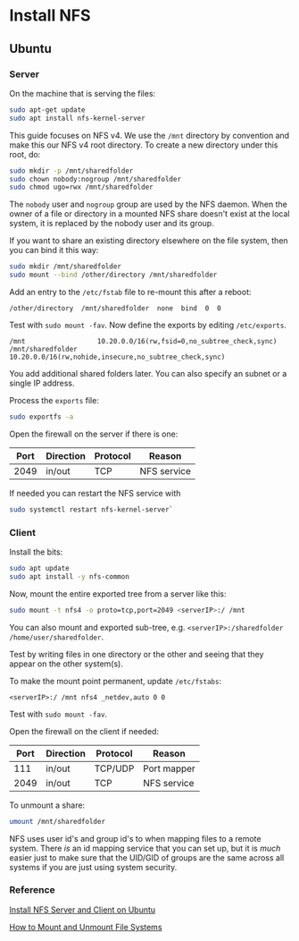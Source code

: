 # Install NFS

## Ubuntu

### Server

On the machine that is serving the files:

```bash
sudo apt-get update
sudo apt install nfs-kernel-server
```

This guide focuses on NFS v4. We use the `/mnt` directory by convention and make this our NFS v4 root directory. To create a new directory under this root, do:

```bash
sudo mkdir -p /mnt/sharedfolder
sudo chown nobody:nogroup /mnt/sharedfolder
sudo chmod ugo=rwx /mnt/sharedfolder
```

The `nobody` user and `nogroup` group are used by the NFS daemon. When the owner of a file or directory in a mounted NFS share doesn't exist at the local system, it is replaced by the nobody user and its group.

If you want to share an existing directory elsewhere on the file system, then you can bind it this way:

```bash
sudo mkdir /mnt/sharedfolder
sudo mount --bind /other/directory /mnt/sharedfolder
```

Add an entry to the `/etc/fstab` file to re-mount this after a reboot:

```none
/other/directory  /mnt/sharedfolder  none  bind  0  0
```

Test with `sudo mount -fav`. Now define the exports by editing `/etc/exports`.

```none
/mnt                  10.20.0.0/16(rw,fsid=0,no_subtree_check,sync)
/mnt/sharedfolder     10.20.0.0/16(rw,nohide,insecure,no_subtree_check,sync)
```

You add additional shared folders later. You can also specify an subnet or a single IP address.

Process the `exports` file:

```bash
sudo exportfs -a
```

Open the firewall on the server if there is one:

| Port | Direction | Protocol | Reason      |
| ---- | --------- | -------- | ----------- |
| 2049 | in/out    | TCP      | NFS service |

If needed you can restart the NFS service with

```bash
sudo systemctl restart nfs-kernel-server`
```

### Client

Install the bits:

```bash
sudo apt update
sudo apt install -y nfs-common
```

Now, mount the entire exported tree from a server like this:

```bash
sudo mount -t nfs4 -o proto=tcp,port=2049 <serverIP>:/ /mnt
```

You can also mount and exported sub-tree, e.g. `<serverIP>:/sharedfolder /home/user/sharedfolder`.

Test by writing files in one directory or the other and seeing that they appear on the other system(s).

To make the mount point permanent, update `/etc/fstabs`:

```none
<serverIP>:/ /mnt nfs4 _netdev,auto 0 0
```

Test with `sudo mount -fav`.

Open the firewall on the client if needed:

| Port | Direction | Protocol | Reason      |
| ---- | --------- | -------- | ----------- |
| 111  | in/out    | TCP/UDP  | Port mapper |
| 2049 | in/out    | TCP      | NFS service |

To unmount a share:

```bash
umount /mnt/sharedfolder
```

NFS uses user id's and group id's to when mapping files to a remote system.  There *is* an id mapping service that you can set up, but it is *much* easier just to make sure that the UID/GID of groups are the same across all systems if you are just using system security.

### Reference

[Install NFS Server and Client on Ubuntu](https://vitux.com/install-nfs-server-and-client-on-ubuntu/)

[How to Mount and Unmount File Systems](https://linuxize.com/post/how-to-mount-and-unmount-file-systems-in-linux/)
